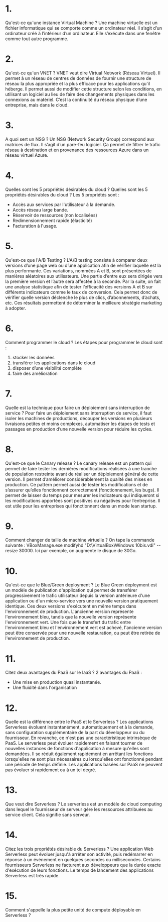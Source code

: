 # 1.
Qu'est-ce qu'une instance Virtual Machine ?
Une machine virtuelle est un fichier informatique qui se comporte comme un ordinateur réel. Il s’agit d’un ordinateur créé à l’intérieur d’un ordinateur. Elle s’exécute dans une fenêtre comme tout autre programme.

# 2.
Qu'est-ce qu'un VNET ?
VNET veut dire Virtual Network (Réseau Virtuel).
Il permet à un réseau de centres de données de fournir une structure de réseau la plus appropriée et la plus efficace pour les applications qu'il héberge. Il permet aussi de modifier cette structure selon les conditions, en utilisant un logiciel au lieu de faire des changements physiques dans les connexions au matériel. C’est la continuité du réseau physique d’une entreprise, mais dans le cloud.

# 3.
A quoi sert un NSG ?
Un NSG (Network Security Group) correspond aux matrices de flux. Il s’agit d’un pare-feu logiciel.
Ça permet de filtrer le trafic réseau à destination et en provenance des ressources Azure dans un réseau virtuel Azure.

# 4.
Quelles sont les 5 propriétés désirables du cloud ?
Quelles sont les 5 propriétés désirables du cloud ?
Les 5 propriétés sont :
-	Accès aux services par l'utilisateur à la demande.
-	Accès réseau large bande.
-	Réservoir de ressources (non localisées)
-	Redimensionnement rapide (élasticité)
-	Facturation à l'usage.

# 5.
Qu'est-ce que l'A/B Testing ?
L’A/B testing consiste à comparer deux versions d’une page web ou d’une application afin de vérifier laquelle est la plus performante. Ces variations, nommées A et B, sont présentées de manières aléatoires aux utilisateurs. 
Une partie d’entre eux sera dirigée vers la première version et l’autre sera affectée à la seconde. Par la suite, on fait une analyse statistique afin de tester l’efficacité des versions A et B sur différents indicateurs comme le taux de conversion. Cela permet donc de vérifier quelle version déclenche le plus de clics, d’abonnements, d’achats, etc. Ces résultats permettent de déterminer la meilleure stratégie marketing à adopter.

# 6.
Comment programmer le cloud ?
Les étapes pour programmer le cloud sont :
1)	stocker les données
2)	transférer les applications dans le cloud
3)	disposer d’une visibilité complète
4)	faire des amélioration

# 7.
Quelle est la technique pour faire un déploiement sans interruption de service ?
Pour faire un déploiement sans interruption de service, il faut isoler les machines de productions, découper les versions en plusieurs livraisons petites et moins complexes, automatiser les étapes de tests et passages en production d’une nouvelle version pour réduire les cycles.

# 8.
Qu'est-ce que le Canary release ?
Le canary release est un pattern qui permet de faire tester les dernières modifications réalisées à une tranche de population restreinte avant de réaliser un déploiement général de cette version. Il permet d’améliorer considérablement la qualité des mises en production.
Ce pattern permet aussi de tester les modifications et de s’assurer qu’elles fonctionnent correctement (fonctionnement, les bugs).
Il permet de laisser du temps pour mesurer les indicateurs qui indiqueront si les modifications apportées sont positives ou négatives pour l’entreprise.
Il est utile pour les entreprises qui fonctionnent dans un mode lean startup. 

# 9.
Comment changer de taille de machine virtuelle ?
On tape la commande suivante : VBoxManage.exe modifyhd "D:\VirtualBox\Windows 10bis.vdi" --resize 30000. Ici par exemple, on augmente le disque de 30Go.

# 10.
Qu'est-ce que le Blue/Green deployment ?
Le Blue Green deployment est un modèle de publication d'application qui permet de transférer progressivement le trafic utilisateur depuis la version antérieure d'une application ou d'un micro-service vers une nouvelle version pratiquement identique. Ces deux versions s'exécutent en même temps dans l'environnement de production.
L'ancienne version représente l'environnement bleu, tandis que la nouvelle version représente l'environnement vert. Une fois que le transfert du trafic entre l'environnement bleu et l'environnement vert est achevé, l'ancienne version peut être conservée pour une nouvelle restauration, ou peut être retirée de l'environnement de production.

# 11.
Citez deux avantages du PaaS sur le IaaS ?
2 avantages du PaaS :
- Une mise en production quasi instantanée.
- Une fluidité dans l'organisation

# 12.
Quelle est la différence entre le PaaS et le Serverless ?
Les applications Serverless évoluent instantanément, automatiquement et à la demande, sans configuration supplémentaire de la part du développeur ou du fournisseur. En revanche, ce n'est pas une caractéristique intrinsèque de PaaS.
Le serverless peut évoluer rapidement en faisant tourner de nouvelles instances de fonctions d'application à mesure qu'elles sont demandées. Il se réduit également rapidement en arrêtant les fonctions lorsqu'elles ne sont plus nécessaires ou lorsqu'elles ont fonctionné pendant une période de temps définie. Les applications basées sur PaaS ne peuvent pas évoluer si rapidement ou à un tel degré.

# 13.
Que veut dire Serverless ?
Le serverless est un modèle de cloud computing dans lequel le fournisseur de serveur gère les ressources attribuées au service client.
Cela signifie sans serveur.

# 14.
Citez les trois propriétés désirable du Serverless ?
Une application Web Serverless peut évoluer jusqu'à arrêter son activité, puis redémarrer en réponse à un événement en quelques secondes ou millisecondes. Certains fournisseurs Serverless ne facturent aux développeurs que la durée exacte d'exécution de leurs fonctions. Le temps de lancement des applications Serverless est très rapide.

# 15.
Comment s'appelle la plus petite unité de compute déployable en Serverless ?
